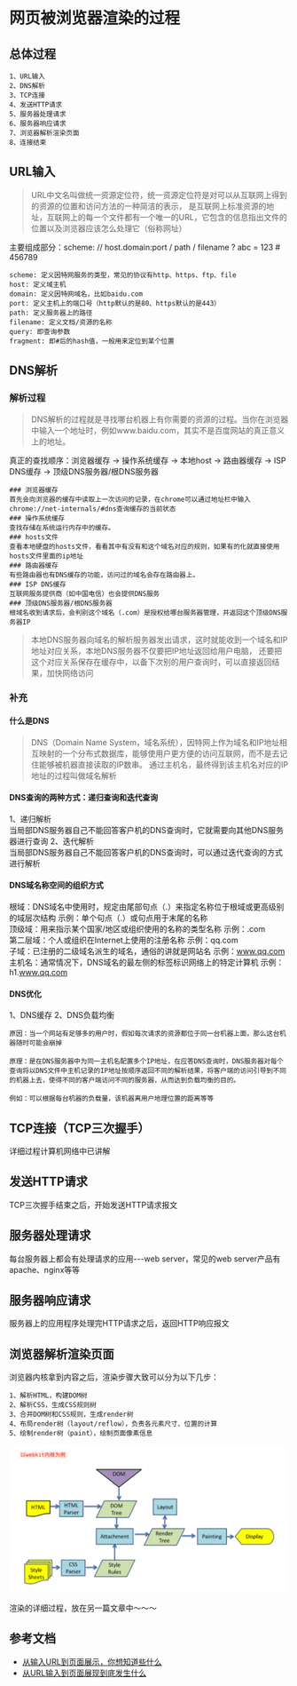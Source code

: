 # 网页被浏览器渲染的过程
## 总体过程
```$xslt
1、URL输入
2、DNS解析
3、TCP连接
4、发送HTTP请求
5、服务器处理请求
6、服务器响应请求
7、浏览器解析渲染页面
8、连接结束
```
## URL输入
>URL中文名叫做统一资源定位符，统一资源定位符是对可以从互联网上得到的资源的位置和访问方法的一种简洁的表示，
是互联网上标准资源的地址，互联网上的每一个文件都有一个唯一的URL，它包含的信息指出文件的位置以及浏览器应该怎么处理它（俗称网址）

主要组成部分：scheme: // host.domain:port / path / filename ? abc = 123 # 456789
```$xslt
scheme: 定义因特网服务的类型，常见的协议有http、https、ftp、file
host: 定义域主机
domain: 定义因特网域名，比如baidu.com
port: 定义主机上的端口号（http默认的是80、https默认的是443）
path: 定义服务器上的路径
filename: 定义文档/资源的名称
query: 即查询参数
fragment: 即#后的hash值，一般用来定位到某个位置 
```
## DNS解析
### 解析过程
>DNS解析的过程就是寻找哪台机器上有你需要的资源的过程。当你在浏览器中输入一个地址时，例如www.baidu.com，其实不是百度网站的真正意义上的地址。

真正的查找顺序：浏览器缓存 -> 操作系统缓存 -> 本地host -> 路由器缓存 -> ISP DNS缓存 -> 顶级DNS服务器/根DNS服务器 

```$xslt
### 浏览器缓存
首先会向浏览器的缓存中读取上一次访问的记录，在chrome可以通过地址栏中输入chrome://net-internals/#dns查询缓存的当前状态
### 操作系统缓存
查找存储在系统运行内存中的缓存。
### hosts文件
查看本地硬盘的hosts文件，看看其中有没有和这个域名对应的规则，如果有的化就直接使用hosts文件里面的ip地址
### 路由器缓存
有些路由器也有DNS缓存的功能，访问过的域名会存在路由器上。
### ISP DNS缓存
互联网服务提供商（如中国电信）也会提供DNS服务
### 顶级DNS服务器/根DNS服务器 
根域名收到请求后，会判别这个域名（.com）是授权给哪台服务器管理，并返回这个顶级DNS服务器IP
```
>本地DNS服务器向域名的解析服务器发出请求，这时就能收到一个域名和IP地址对应关系，本地DNS服务器不仅要把IP地址返回给用户电脑，
还要把这个对应关系保存在缓存中，以备下次别的用户查询时，可以直接返回结果，加快网络访问

### 补充
#### 什么是DNS
>DNS（Domain Name System，域名系统），因特网上作为域名和IP地址相互映射的一个分布式数据库，能够使用户更方便的访问互联网，而不是去记住能够被机器直接读取的IP数串。
通过主机名，最终得到该主机名对应的IP地址的过程叫做域名解析
#### DNS查询的两种方式：递归查询和迭代查询
1、递归解析<br>
当局部DNS服务器自己不能回答客户机的DNS查询时，它就需要向其他DNS服务器进行查询
2、迭代解析<br>
当局部DNS服务器自己不能回答客户机的DNS查询时，可以通过迭代查询的方式进行解析
#### DNS域名称空间的组织方式
根域：DNS域名中使用时，规定由尾部句点（.）来指定名称位于根域或更高级别的域层次结构  示例：单个句点（.）或句点用于末尾的名称<br>
顶级域：用来指示某个国家/地区或组织使用的名称的类型名称 示例：.com<br>
第二层域：个人或组织在Internet上使用的注册名称 示例：qq.com<br>
子域：已注册的二级域名派生的域名，通俗的讲就是网站名 示例：www.qq.com<br>
主机名：通常情况下，DNS域名的最左侧的标签标识网络上的特定计算机 示例：h1.www.qq.com
#### DNS优化
1、DNS缓存
2、DNS负载均衡<br>
```$xslt
原因：当一个网站有足够多的用户时，假如每次请求的资源都位于同一台机器上面，那么这台机器随时可能会崩掉

原理：是在DNS服务器中为同一主机名配置多个IP地址，在应答DNS查询时，DNS服务器对每个查询将以DNS文件中主机记录的IP地址按顺序返回不同的解析结果，将客户端的访问引导到不同的机器上去，使得不同的客户端访问不同的服务器，从而达到负载均衡的目的。

例如：可以根据每台机器的负载量，该机器离用户地理位置的距离等等
```
## TCP连接（TCP三次握手）
详细过程计算机网络中已讲解
## 发送HTTP请求
TCP三次握手结束之后，开始发送HTTP请求报文
## 服务器处理请求
每台服务器上都会有处理请求的应用---web server，常见的web server产品有apache、nginx等等
## 服务器响应请求
服务器上的应用程序处理完HTTP请求之后，返回HTTP响应报文
## 浏览器解析渲染页面
浏览器内核拿到内容之后，渲染步骤大致可以分为以下几步：
```$xslt
1、解析HTML，构建DOM树
2、解析CSS，生成CSS规则树
3、合并DOM树和CSS规则，生成render树
4、布局render树（layout/reflow），负责各元素尺寸、位置的计算
5、绘制render树（paint），绘制页面像素信息
```
![mahua](./img/render.png)

渲染的详细过程，放在另一篇文章中～～～

## 参考文档
* [从输入URL到页面展示，你想知道些什么](https://juejin.im/post/5b148a2ce51d4506965908d2)
* [从URL输入到页面展现到底发生什么](https://juejin.im/post/5c7646f26fb9a049fd108380)
